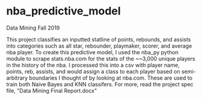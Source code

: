 # nba_predictive_model
Data Mining Fall 2019

This project classifies an inputted statline of points, rebounds, and assists into categories such as all star, rebounder, playmaker,
scorer, and average nba player. To create this predictive model, I used the nba_py python module to scrape stats.nba.com for the stats of
the ~~3,000 unique players in the history of the nba. I processed this into a csv with player name, points, reb, assists, and would assign
a class to each player based on semi-arbitrary boundaries I thought of by looking at nba.com. These are used to train both Naive Bayes
and KNN classifers. For more, read the project spec file, "Data Mining Final Report.docx"
